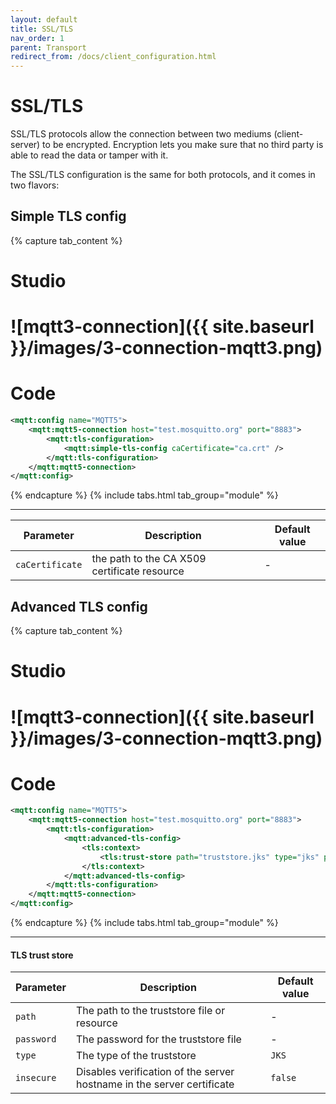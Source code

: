 ```yaml
---
layout: default
title: SSL/TLS
nav_order: 1
parent: Transport
redirect_from: /docs/client_configuration.html
---
```


# SSL/TLS

SSL/TLS protocols allow the connection between two mediums (client-server) to be encrypted. Encryption lets you make sure that no third party is able to read the data or tamper with it.

The SSL/TLS configuration is the same for both protocols, and it comes in two flavors:

## Simple TLS config  

{% capture tab_content %}

Studio
===
![mqtt3-connection]({{ site.baseurl }}/images/3-connection-mqtt3.png)
====

Code
===

```xml
<mqtt:config name="MQTT5">
    <mqtt:mqtt5-connection host="test.mosquitto.org" port="8883">
        <mqtt:tls-configuration>
            <mqtt:simple-tls-config caCertificate="ca.crt" />
        </mqtt:tls-configuration>
    </mqtt:mqtt5-connection>
</mqtt:config>
```

{% endcapture %}
{% include tabs.html tab_group="module" %}

---

| Parameter | Description | Default value |
| ----------- | ----------- | ------------- |
| `caCertificate` | the path to the CA X509 certificate resource | - |

## Advanced TLS config  

{% capture tab_content %}

Studio
===
![mqtt3-connection]({{ site.baseurl }}/images/3-connection-mqtt3.png)
====

Code
===

```xml
<mqtt:config name="MQTT5">
    <mqtt:mqtt5-connection host="test.mosquitto.org" port="8883">
        <mqtt:tls-configuration>
            <mqtt:advanced-tls-config>
                <tls:context>
                    <tls:trust-store path="truststore.jks" type="jks" password="changeit" insecure="false"/>
                </tls:context>
            </mqtt:advanced-tls-config>
        </mqtt:tls-configuration>
    </mqtt:mqtt5-connection>
</mqtt:config>
```

{% endcapture %}
{% include tabs.html tab_group="module" %}

---

#### TLS trust store

| Parameter | Description | Default value |
| ----------- | ----------- | ------------- |
| `path` | The path to the truststore file or resource | - |
| `password` | The password for the truststore file | - |
| `type` | The type of the truststore | `JKS` |
| `insecure` | Disables verification of the server hostname in the server certificate | `false` |
